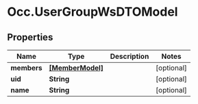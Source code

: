 # Occ.UserGroupWsDTOModel

## Properties
Name | Type | Description | Notes
------------ | ------------- | ------------- | -------------
**members** | [**[MemberModel]**](MemberModel.md) |  | [optional] 
**uid** | **String** |  | [optional] 
**name** | **String** |  | [optional] 


